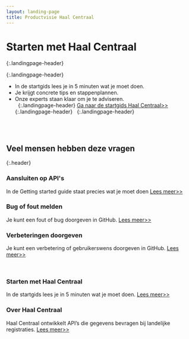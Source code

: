 ```yaml
---
layout: landing-page
title: Productvisie Haal Centraal
---
```

# Starten met Haal Centraal
{:.landingpage-header}

{:.landingpage-header}
* In de startgids lees je in 5 minuten wat je moet doen.
* Je krijgt concrete tips en stappenplannen. 
* Onze experts staan klaar om je te adviseren.   
&nbsp;
{:.landingpage-header}
[Ga naar de startgids Haal Centraal>>](https://vng-realisatie.github.io/Haal-Centraal/starten-met-haal-centraal)
{:.landingpage-header}
&nbsp;
{:.landingpage-header}

<br><br>

## Veel mensen hebben deze vragen
{:.header}

<div class="row">
  <div class="col">
    <div class="card no-border">
      <div class="card-body">
        <h3 class="card-title">Aansluiten op API's</h3>
        <p class="card-text">
          In de Getting started guide staat precies wat je moet doen <a href="https://vng-realisatie.github.io/Haal-Centraal/aansluiten-op-apis">Lees meer>></a>
        </p>
      </div>
    </div>
  </div>
  <div class="col">
    <div class="card no-border">
      <div class="card-body">
        <h3 class="card-title">Bug of fout melden</h3>
        <p class="card-text">
        Je kunt een fout of bug doorgeven in GitHub. <a href="https://vng-realisatie.github.io/Haal-Centraal/bug_melden">Lees meer>></a>
        </p>
      </div>
    </div>
  </div>
  <div class="col">
    <div class="card no-border">
      <div class="card-body">
        <h3 class="card-title">Verbeteringen doorgeven</h3>
        <p class="card-text"> Je kunt een verbetering of gebruikerswens doorgeven in GitHub. <a href="https://vng-realisatie.github.io/Haal-Centraal/verbetervoorstel">Lees meer>></a>
        </p>
      </div>
    </div>
  </div>
</div>
<br>
<!--<div class="row">
  <div class="col">
    <div class="card no-border">
      <div class="card-body">
        <h3 class="card-title">Gebruikerswens doorgeven</h3>
        <p class="card-text">
        Je kunt een gebruikerswens doorgeven in GitHub. <a href="https://vng-realisatie.github.io/Haal-Centraal/gebruikerswens">Lees meer>></a>
        </p>
      </div>
    </div>
  </div> -->
  <div class="col">
    <div class="card no-border">
      <div class="card-body">
        <h3 class="card-title">Starten met Haal Centraal</h3>
        <p class="card-text">
        In de startgids lees je in 5 minuten wat je moet doen. <a href="https://vng-realisatie.github.io/Haal-Centraal/starten-met-haal-centraal">Lees meer>></a>
        </p>
      </div>
    </div>
  </div>
  <div class="col">
    <div class="card no-border">
      <div class="card-body">
        <h3 class="card-title">Over Haal Centraal</h3>
        <p class="card-text">
        Haal Centraal ontwikkelt API’s die gegevens bevragen bij landelijke registraties. <a href="https://vng-realisatie.github.io/Haal-Centraal/over-haal-centraal">Lees meer>></a>
        </p>
      </div>
    </div>
  </div>
</div>

&nbsp;   

&nbsp;   

